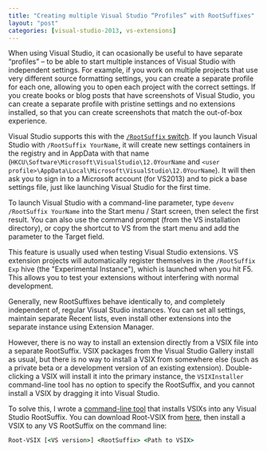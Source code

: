 ```yaml
---
title: "Creating multiple Visual Studio “Profiles” with RootSuffixes"
layout: "post"
categories: [visual-studio-2013, vs-extensions]
---
```


When using Visual Studio, it can ocasionally be useful to have separate “profiles” &ndash; to be able to start multiple instances of Visual Studio with independent settings.  For example, if you work on multiple projects that use very different source formatting settings, you can create a separate profile for each one, allowing you to open each project with the correct settings.  If you create books or blog posts that have screenshots of Visual Studio, you can create a separate profile with pristine settings and no extensions installed, so that you can create screenshots that match the out-of-box experience.

Visual Studio supports this with the [`/RootSuffix` switch](http://msdn.microsoft.com/en-us/library/vstudio/bb166560).  If you launch Visual Studio with `/RootSuffix YourName`, it will create new settings containers in the registry and in AppData with that name (`HKCU\Software\Microsoft\VisualStudio\12.0YourName` and `<user profile>\AppData\Local\Microsoft\VisualStudio\12.0YourName`).  It will then ask you to sign in to a Microsoft account (for VS2013) and to pick a base settings file, just like launching Visual Studio for the first time.

To launch Visual Studio with a command-line parameter, type `devenv /RootSuffix YourName` into the Start menu / Start screen, then select the first result.  You can also use the command prompt (from the VS installation directory), or copy the shortcut to VS from the start menu and add the parameter to the Target field.

This feature is usually used when testing Visual Studio extensions.  VS extension projects will automatically register themselves in the `/RootSuffix Exp` hive (the "Experimental Instance"), which is launched when you hit F5.  This allows you to test your extensions without interfering with normal development.

Generally, new RootSuffixes behave identically to, and completely independent of, regular Visual Studio instances.  You can set all settings, maintain separate Recent lists, even install other extensions into the separate instance using Extension Manager.  

However, there is no way to install an extension directly from a VSIX file into a separate RootSuffix.  VSIX packages from the Visual Studio Gallery install as usual, but there is no way to install a VSIX from somewhere else (such as a private beta or a development version of an existing extension).  Double-clicking a VSIX will install it into the primary instance, the `VSIXInstaller` command-line tool has no option to specify the RootSuffix, and you cannot install a VSIX by dragging it into Visual Studio.

To solve this, I wrote a [command-line tool](https://github.com/SLaks/Root-VSIX) that installs VSIXs into any Visual Studio RootSuffix.  You can download Root-VSIX from [here](https://github.com/SLaks/Root-VSIX/releases), then install a VSIX to any VS RootSuffix on the command line:

```bat
Root-VSIX [<VS version>] <RootSuffix> <Path to VSIX>
```

